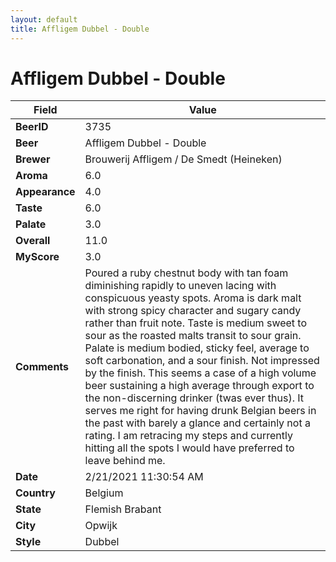 ```yaml
---
layout: default
title: Affligem Dubbel - Double 
---
```


# Affligem Dubbel - Double 

| Field         | Value     |
|---------------|-----------|
| **BeerID** | 3735 |
| **Beer** | Affligem Dubbel - Double  |
| **Brewer** | Brouwerij Affligem / De Smedt (Heineken) |
| **Aroma** | 6.0 |
| **Appearance** | 4.0 |
| **Taste** | 6.0 |
| **Palate** | 3.0 |
| **Overall** | 11.0 |
| **MyScore** | 3.0 |
| **Comments** | Poured a ruby chestnut body with tan foam diminishing rapidly to uneven lacing with conspicuous yeasty spots. Aroma is dark malt with strong spicy character and sugary candy rather than fruit note. Taste is medium sweet to sour as the roasted malts transit to sour grain. Palate is medium bodied, sticky feel, average to soft carbonation, and a sour finish. Not impressed by the finish. This seems a case of a high volume beer sustaining a high average through export to the non-discerning drinker (twas ever thus). It serves me right for having drunk Belgian beers in the past with barely a glance and certainly not a rating. I am retracing my steps and currently hitting all the spots I would have preferred to leave behind me. |
| **Date** | 2/21/2021 11:30:54 AM |
| **Country** | Belgium |
| **State** | Flemish Brabant |
| **City** | Opwijk |
| **Style** | Dubbel |
